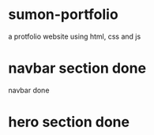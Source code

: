 # sumon-portfolio

a protfolio website using html, css and js

# navbar section done

navbar done

# hero section done
